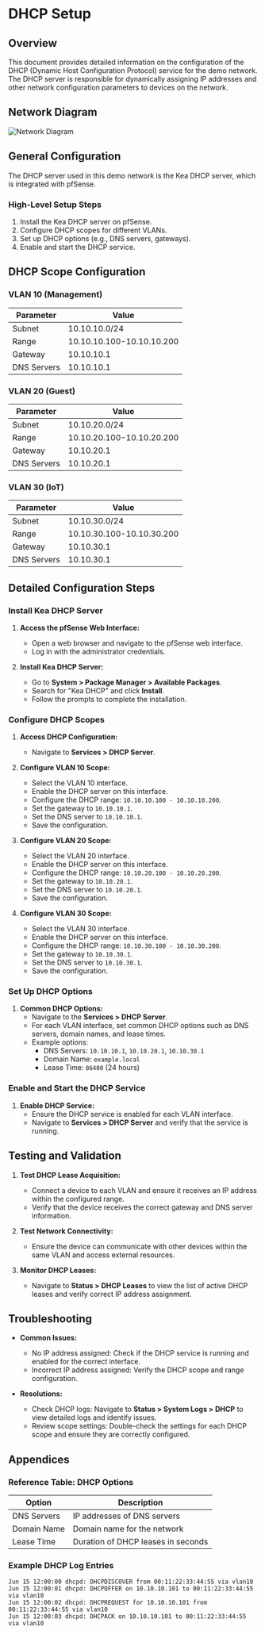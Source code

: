 # DHCP Setup

## Overview
This document provides detailed information on the configuration of the DHCP (Dynamic Host Configuration Protocol) service for the demo network. The DHCP server is responsible for dynamically assigning IP addresses and other network configuration parameters to devices on the network.

## Network Diagram
![Network Diagram](network-diagram.png)

## General Configuration
The DHCP server used in this demo network is the Kea DHCP server, which is integrated with pfSense.

### High-Level Setup Steps
1. Install the Kea DHCP server on pfSense.
2. Configure DHCP scopes for different VLANs.
3. Set up DHCP options (e.g., DNS servers, gateways).
4. Enable and start the DHCP service.

## DHCP Scope Configuration
### VLAN 10 (Management)
| Parameter   | Value               |
|-------------|---------------------|
| Subnet      | 10.10.10.0/24       |
| Range       | 10.10.10.100-10.10.10.200 |
| Gateway     | 10.10.10.1          |
| DNS Servers | 10.10.10.1          |

### VLAN 20 (Guest)
| Parameter   | Value               |
|-------------|---------------------|
| Subnet      | 10.10.20.0/24       |
| Range       | 10.10.20.100-10.10.20.200 |
| Gateway     | 10.10.20.1          |
| DNS Servers | 10.10.20.1          |

### VLAN 30 (IoT)
| Parameter   | Value               |
|-------------|---------------------|
| Subnet      | 10.10.30.0/24       |
| Range       | 10.10.30.100-10.10.30.200 |
| Gateway     | 10.10.30.1          |
| DNS Servers | 10.10.30.1          |

## Detailed Configuration Steps

### Install Kea DHCP Server
1. **Access the pfSense Web Interface:**
   - Open a web browser and navigate to the pfSense web interface.
   - Log in with the administrator credentials.

2. **Install Kea DHCP Server:**
   - Go to **System > Package Manager > Available Packages**.
   - Search for "Kea DHCP" and click **Install**.
   - Follow the prompts to complete the installation.

### Configure DHCP Scopes
1. **Access DHCP Configuration:**
   - Navigate to **Services > DHCP Server**.

2. **Configure VLAN 10 Scope:**
   - Select the VLAN 10 interface.
   - Enable the DHCP server on this interface.
   - Configure the DHCP range: `10.10.10.100 - 10.10.10.200`.
   - Set the gateway to `10.10.10.1`.
   - Set the DNS server to `10.10.10.1`.
   - Save the configuration.

3. **Configure VLAN 20 Scope:**
   - Select the VLAN 20 interface.
   - Enable the DHCP server on this interface.
   - Configure the DHCP range: `10.10.20.100 - 10.10.20.200`.
   - Set the gateway to `10.10.20.1`.
   - Set the DNS server to `10.10.20.1`.
   - Save the configuration.

4. **Configure VLAN 30 Scope:**
   - Select the VLAN 30 interface.
   - Enable the DHCP server on this interface.
   - Configure the DHCP range: `10.10.30.100 - 10.10.30.200`.
   - Set the gateway to `10.10.30.1`.
   - Set the DNS server to `10.10.30.1`.
   - Save the configuration.

### Set Up DHCP Options
1. **Common DHCP Options:**
   - Navigate to the **Services > DHCP Server**.
   - For each VLAN interface, set common DHCP options such as DNS servers, domain names, and lease times.
   - Example options:
     - DNS Servers: `10.10.10.1`, `10.10.20.1`, `10.10.30.1`
     - Domain Name: `example.local`
     - Lease Time: `86400` (24 hours)

### Enable and Start the DHCP Service
1. **Enable DHCP Service:**
   - Ensure the DHCP service is enabled for each VLAN interface.
   - Navigate to **Services > DHCP Server** and verify that the service is running.

## Testing and Validation
1. **Test DHCP Lease Acquisition:**
   - Connect a device to each VLAN and ensure it receives an IP address within the configured range.
   - Verify that the device receives the correct gateway and DNS server information.

2. **Test Network Connectivity:**
   - Ensure the device can communicate with other devices within the same VLAN and access external resources.

3. **Monitor DHCP Leases:**
   - Navigate to **Status > DHCP Leases** to view the list of active DHCP leases and verify correct IP address assignment.

## Troubleshooting
- **Common Issues:**
  - No IP address assigned: Check if the DHCP service is running and enabled for the correct interface.
  - Incorrect IP address assigned: Verify the DHCP scope and range configuration.

- **Resolutions:**
  - Check DHCP logs: Navigate to **Status > System Logs > DHCP** to view detailed logs and identify issues.
  - Review scope settings: Double-check the settings for each DHCP scope and ensure they are correctly configured.

## Appendices
### Reference Table: DHCP Options
| Option        | Description                       |
|---------------|-----------------------------------|
| DNS Servers   | IP addresses of DNS servers       |
| Domain Name   | Domain name for the network       |
| Lease Time    | Duration of DHCP leases in seconds|

### Example DHCP Log Entries
```text
Jun 15 12:00:00 dhcpd: DHCPDISCOVER from 00:11:22:33:44:55 via vlan10
Jun 15 12:00:01 dhcpd: DHCPOFFER on 10.10.10.101 to 00:11:22:33:44:55 via vlan10
Jun 15 12:00:02 dhcpd: DHCPREQUEST for 10.10.10.101 from 00:11:22:33:44:55 via vlan10
Jun 15 12:00:03 dhcpd: DHCPACK on 10.10.10.101 to 00:11:22:33:44:55 via vlan10
